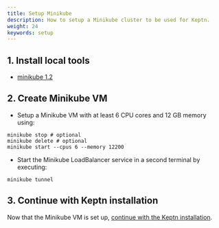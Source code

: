 ```yaml
---
title: Setup Minikube
description: How to setup a Minikube cluster to be used for Keptn.
weight: 24
keywords: setup
---
```


## 1. Install local tools
  - [minikube 1.2](https://github.com/kubernetes/minikube/releases/tag/v1.2.0)

## 2. Create Minikube VM

* Setup a Minikube VM with at least 6 CPU cores and 12 GB memory using:

```console
minikube stop # optional
minikube delete # optional
minikube start --cpus 6 --memory 12200
``` 

* Start the Minikube LoadBalancer service in a second terminal by executing:

```console
minikube tunnel 
``` 

## 3. Continue with Keptn installation

Now that the Minikube VM is set up, [continue with the Keptn installation](../../#2-install-keptn).
